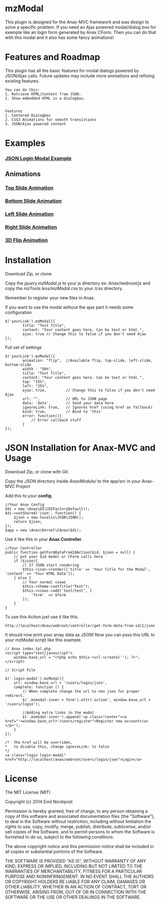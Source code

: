 mzModal
===========================================
This plugin is designed for the Anax-MVC framework and was design to solve a specific problem. If you need an Ajax powered modal/dialog box for exemple like an login form generated by Anax CForm. Then you can do that with this modal and it also has some fancy animations!

Features and Roadmap 
=====================
This plugin has all the basic features for modal dialogs powered by JSON/Ajax calls. Future updates may include more animations and refining existing features.

    You can do this:
    1. Retrieve HTML/Content from JSON.
    2. Show embedded HTML in a dialogbox.


    Features
    1. Centered Dialogbox
    2. CSS3 Animations for smooth transistions
    3. JSON/Ajax powered content
    

Examples
========

<h3><a class="login-modal"href="">JSON Login Modal Example</a></h3>

Animations
----------

<h3><a class="top-modal"href="">Top Slide Animation</a></h3>
<h3><a class="bottom-modal"href="">Bottom Slide Animation</a></h3>
<h3><a class="left-modal"href="">Left Slide Animation</a></h3>
<h3><a class="right-modal"href="">Right Slide Animation</a></h3>
<h3><a class="flip-modal"href="">3D Flip Animation</a></h3>

Installation
===========================================

Download Zip, or clone.

Copy the *jquery.mzModal.js* to your js directory ex: *Anax/webroot/js*
and copy the *mzTools.less/mzModal.css* to your */css* directory. 

Remember to register your new files in Anax.

If you want to use the modal without the ajax part it needs some configuration

    $('yourLink').mzModal({
            title: "Test Title",
            content: "Your content goes here. Can be text or html.",
            ajax: true // Change this to false if you don't need Ajax
    });
   
Full set of settings

    $('yourLink').mzModal({
            animation: "flip",  //Available flip, top-slide, left-slide, bottom-slide
            width : "50%",
            title: "Test Title",
            content: "Your content goes here. Can be text or html.",
            top: "15%",
            left: "25%",
            ajax: true,         // Change this to false if you don't need Ajax
            url: "",            // URL to JSON page
            data: 'data',       // Send your data here
            ignoreLink: true,   // Ignores href (using href as fallback)
            bind: true,         // Bind to 'this'
            error: function(){
                // Error callback stuff
            }
    });

JSON Installation for Anax-MVC and Usage
===========================================

Download Zip, or clone with Git.

Copy the *JSON* directory inside *AnaxModule/* to the *app/src* in your Anax-MVC Project

Add this to your **config**.
    
    //Your Anax Config
    $di = new \Anax\DI\CDIFactoryDefault();
    $di->setShared('json', function() {
        $json = new nuvalis\JSON\JSON();
        return $json;
    });
    $app = new \Anax\Kernel\CAnax($di);

Use it like this in your **Anax Controller**.

    //Your Controller
    public function getFormDataFromIdAction($id, $json = null) {
        // put your $id model or CForm calls here
        if ($json){
            // If JSON start rendering
            $this->json->render(['title' => 'Your Title for the Modal', 'content' => 'Your HTML Data']);
        } else {
            // Your normal views
            $this->theme->setTitle("Test");
            $this->views->add('test/test', [
                'form'  => $form
            ]);
        }
    }

To use this Action just use it like this.
    
    http://localhost/Anax/webroot/controller/get-form-data-from-id/1/json

It should now print your array data as JSON! Now you can pass this URL to your mzModal script like this example.

    // Anax index.tpl.php
    <script type="text/javascript">
        window.base_url = "<?php echo $this->url->create(''); ?>";
    </script>
    
    // Script File
    
    $('.login-modal').mzModal({
        url: window.base_url + '/users/login/json',
        complete: function () {
            // When complete change the url to non json for proper redirect.
            $('.mzmodal-inner > form').attr('action', window.base_url + '/users/login');
    
            //Adding extra links in the modal
            $('.mzmodal-inner').append('<p class="center"><a href="'+window.base_url+'/users/register">Register new account</a></p>');
        }
    });
    
    /*  The href will be overriden, 
    *   to disable this, change ignoreLink: to false 
    */
    <a class="login login-modal" href="http://localhost/anax/webroot/users/login/json">Login</a>


License
==========
The MIT License (MIT)

Copyright (c) 2014 Emil Nordqvist

Permission is hereby granted, free of charge, to any person obtaining a copy
of this software and associated documentation files (the "Software"), to deal
in the Software without restriction, including without limitation the rights
to use, copy, modify, merge, publish, distribute, sublicense, and/or sell
copies of the Software, and to permit persons to whom the Software is
furnished to do so, subject to the following conditions:

The above copyright notice and this permission notice shall be included in
all copies or substantial portions of the Software.

THE SOFTWARE IS PROVIDED "AS IS", WITHOUT WARRANTY OF ANY KIND, EXPRESS OR
IMPLIED, INCLUDING BUT NOT LIMITED TO THE WARRANTIES OF MERCHANTABILITY,
FITNESS FOR A PARTICULAR PURPOSE AND NONINFRINGEMENT. IN NO EVENT SHALL THE
AUTHORS OR COPYRIGHT HOLDERS BE LIABLE FOR ANY CLAIM, DAMAGES OR OTHER
LIABILITY, WHETHER IN AN ACTION OF CONTRACT, TORT OR OTHERWISE, ARISING FROM,
OUT OF OR IN CONNECTION WITH THE SOFTWARE OR THE USE OR OTHER DEALINGS IN
THE SOFTWARE.
